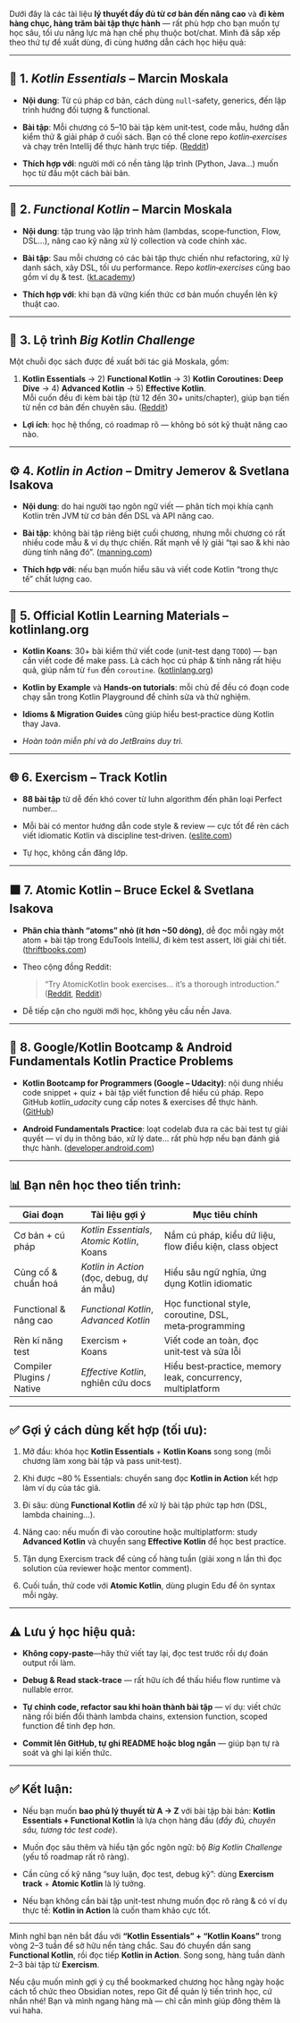 Dưới đây là các tài liệu **lý thuyết đầy đủ từ cơ bản đến nâng cao** và **đi kèm hàng chục, hàng trăm bài tập thực hành** — rất phù hợp cho bạn muốn tự học sâu, tối ưu năng lực mà hạn chế phụ thuộc bot/chat. Mình đã sắp xếp theo thứ tự đề xuất dùng, đi cùng hướng dẫn cách học hiệu quả:

---

## 📘 1. _Kotlin Essentials_ – Marcin Moskala

- **Nội dung**: Từ cú pháp cơ bản, cách dùng `null`-safety, generics, đến lập trình hướng đối tượng & functional.
    
- **Bài tập**: Mỗi chương có 5–10 bài tập kèm unit‑test, code mẫu, hướng dẫn kiểm thử & giải pháp ở cuối sách. Bạn có thể clone repo _kotlin‑exercises_ và chạy trên Intellij để thực hành trực tiếp. ([Reddit](https://www.reddit.com/r/Kotlin/comments/q10tdd?utm_source=chatgpt.com "Kotlin exercises questions!"))
    
- **Thích hợp với**: người mới có nền tảng lập trình (Python, Java…) muốn học từ đầu một cách bài bản.
    

---

## 📗 2. _Functional Kotlin_ – Marcin Moskala

- **Nội dung**: tập trung vào lập trình hàm (lambdas, scope‑function, Flow, DSL…), nâng cao kỹ năng xử lý collection và code chính xác.
    
- **Bài tập**: Sau mỗi chương có các bài tập thực chiến như refactoring, xử lý danh sách, xây DSL, tối ưu performance. Repo _kotlin‑exercises_ cũng bao gồm ví dụ & test. ([kt.academy](https://kt.academy/article/book-functional-now-with-exercises?utm_source=chatgpt.com "Functional Kotlin now with exercises"))
    
- **Thích hợp với**: khi bạn đã vững kiến thức cơ bản muốn chuyển lên kỹ thuật cao.
    

---

## 🚀 3. Lộ trình _Big Kotlin Challenge_

Một chuỗi đọc sách được đề xuất bởi tác giả Moskala, gồm:

1. **Kotlin Essentials** → 2) **Functional Kotlin** → 3) **Kotlin Coroutines: Deep Dive** → 4) **Advanced Kotlin** → 5) **Effective Kotlin**.  
    Mỗi cuốn đều đi kèm bài tập (từ 12 đến 30+ units/chapter), giúp bạn tiến từ nền cơ bản đến chuyên sâu. ([Reddit](https://www.reddit.com/r/Kotlin/comments/ib3gam?utm_source=chatgpt.com "Best beginner book to build android apps using Kotlin?"))
    

- **Lợi ích**: học hệ thống, có roadmap rõ — không bỏ sót kỹ thuật nâng cao nào.
    

---

## ⚙️ 4. _Kotlin in Action_ – Dmitry Jemerov & Svetlana Isakova

- **Nội dung**: do hai người tạo ngôn ngữ viết — phân tích mọi khía cạnh Kotlin trên JVM từ cơ bản đến DSL và API nâng cao.
    
- **Bài tập**: không bài tập riêng biệt cuối chương, nhưng mỗi chương có rất nhiều code mẫu & ví dụ thực chiến. Rất mạnh về lý giải “tại sao & khi nào dùng tính năng đó”. ([manning.com](https://www.manning.com/books/kotlin-in-action?utm_source=chatgpt.com "Kotlin in Action - Dmitry Jemerov and Svetlana Isakova"))
    
- **Thích hợp với**: nếu bạn muốn hiểu sâu và viết code Kotlin “trong thực tế” chất lượng cao.
    

---

## 🧪 5. **Official Kotlin Learning Materials** – kotlinlang.org

- **Kotlin Koans**: 30+ bài kiểm thử viết code (unit-test dạng `TODO`) — bạn cần viết code để make pass. Là cách học cú pháp & tính năng rất hiệu quả, giúp nắm từ `fun` đến `coroutine`. ([kotlinlang.org](https://kotlinlang.org/docs/learning-materials-overview.html?utm_source=chatgpt.com "Learning materials overview | Kotlin Documentation"))
    
- **Kotlin by Example** và **Hands‑on tutorials**: mỗi chủ đề đều có đoạn code chạy sẵn trong Kotlin Playground để chỉnh sửa và thử nghiệm.
    
- **Idioms & Migration Guides** cũng giúp hiểu best‑practice dùng Kotlin thay Java.
    
- _Hoàn toàn miễn phí và do JetBrains duy trì._
    

---

## 🌐 6. **Exercism – Track Kotlin**

- **88 bài tập** từ dễ đến khó cover từ luhn algorithm đến phân loại Perfect number…
    
- Mỗi bài có mentor hướng dẫn code style & review — cực tốt để rèn cách viết idiomatic Kotlin và discipline test‑driven. ([eslite.com](https://www.eslite.com/product/1001294883795385?utm_source=chatgpt.com "Atomic Kotlin | 誠品線上"))
    
- Tự học, không cần đăng lớp.
    

---

## 🟧 7. **Atomic Kotlin** – Bruce Eckel & Svetlana Isakova

- **Phân chia thành “atoms” nhỏ (ít hơn ~50 dòng)**, dễ đọc mỗi ngày một atom + bài tập trong EduTools IntelliJ, đi kèm test assert, lời giải chi tiết. ([thriftbooks.com](https://www.thriftbooks.com/w/atomic-kotlin_bruce-eckel_svetlana-isakova/28074644/?srsltid=AfmBOop2xIKGYd1okmwsp-mMn31SqPmQGTlkRT0_wUlIQmL8Y92q_GW9&utm_source=chatgpt.com "Atomic Kotlin book by Bruce Eckel"))
    
- Theo cộng đồng Reddit:
    
    > “Try AtomicKotlin book exercises… it’s a thorough introduction.” ([Reddit](https://www.reddit.com/r/Kotlin/comments/130sdy6?utm_source=chatgpt.com "resources for beginners?"), [Reddit](https://www.reddit.com/r/Kotlin/comments/17r5mi8?utm_source=chatgpt.com "Best Choice for Learning Kotlin"))
    
- Dễ tiếp cận cho người mới học, không yêu cầu nền Java.
    

---

## 🔧 8. **Google/Kotlin Bootcamp & Android Fundamentals Kotlin Practice Problems**

- **Kotlin Bootcamp for Programmers (Google – Udacity)**: nội dung nhiều code snippet + quiz + bài tập viết function để hiểu cú pháp. Repo GitHub _kotlin_udacity_ cung cấp notes & exercises để thực hành. ([GitHub](https://github.com/AntonioDiaz/kotlin_udacity?utm_source=chatgpt.com "GitHub - AntonioDiaz/kotlin_udacity: Notes and exercises: Kotlin Bootcamp for Programmers by Google"))
    
- **Android Fundamentals Practice**: loạt codelab đưa ra các bài test tự giải quyết — ví dụ in thông báo, xử lý date... rất phù hợp nếu bạn đánh giá thực hành. ([developer.android.com](https://developer.android.com/codelabs/basic-android-kotlin-compose-kotlin-fundamentals-practice-problems?utm_source=chatgpt.com "Practice: Kotlin Fundamentals  |  Android Developers"))
    

---

## 📊 Bạn nên học theo tiến trình:

|Giai đoạn|Tài liệu gợi ý|Mục tiêu chính|
|---|---|---|
|Cơ bản + cú pháp|_Kotlin Essentials_, _Atomic Kotlin_, Koans|Nắm cú pháp, kiểu dữ liệu, flow điều kiện, class object|
|Củng cố & chuẩn hoá|_Kotlin in Action_ (đọc, debug, dự án mẫu)|Hiểu sâu ngữ nghĩa, ứng dụng Kotlin idiomatic|
|Functional & nâng cao|_Functional Kotlin_, _Advanced Kotlin_|Học functional style, coroutine, DSL, meta‑programming|
|Rèn kĩ năng test|Exercism + Koans|Viết code an toàn, đọc unit‑test và sửa lỗi|
|Compiler Plugins / Native|_Effective Kotlin_, nghiên cứu docs|Hiểu best‑practice, memory leak, concurrency, multiplatform|

---

## ✅ Gợi ý cách dùng kết hợp (tối ưu):

1. Mở đầu: khóa học **Kotlin Essentials** + **Kotlin Koans** song song (mỗi chương làm xong bài tập và pass unit‑test).
    
2. Khi được ~80 % Essentials: chuyển sang đọc **Kotlin in Action** kết hợp làm ví dụ của tác giả.
    
3. Đi sâu: dùng **Functional Kotlin** để xử lý bài tập phức tạp hơn (DSL, lambda chaining…).
    
4. Nâng cao: nếu muốn đi vào coroutine hoặc multiplatform: study **Advanced Kotlin** và chuyển sang **Effective Kotlin** để học best practice.
    
5. Tận dụng Exercism track để củng cố hàng tuần (giải xong n lần thì đọc solution của reviewer hoặc mentor comment).
    
6. Cuối tuần, thử code với **Atomic Kotlin**, dùng plugin Edu để ôn syntax mỗi ngày.
    

---

## ⚠️ Lưu ý học hiệu quả:

- **Không copy‑paste**—hãy thử viết tay lại, đọc test trước rồi dự đoán output rồi làm.
    
- **Debug & Read stack‑trace** — rất hữu ích để thấu hiểu flow runtime và nullable error.
    
- **Tự chỉnh code, refactor sau khi hoàn thành bài tập** — ví dụ: viết chức năng rồi biến đổi thành lambda chains, extension function, scoped function để tinh đẹp hơn.
    
- **Commit lên GitHub, tự ghi README hoặc blog ngắn** — giúp bạn tự rà soát và ghi lại kiến thức.
    

---

## ✅ Kết luận:

- Nếu bạn muốn **bao phủ lý thuyết từ A → Z** với bài tập bài bản: **Kotlin Essentials + Functional Kotlin** là lựa chọn hàng đầu (_đầy đủ, chuyên sâu, tương tác test code_).
    
- Muốn đọc sâu thêm và hiểu tận gốc ngôn ngữ: bộ _Big Kotlin Challenge_ (yếu tố roadmap rất rõ ràng).
    
- Cần củng cố kỹ năng “suy luận, đọc test, debug kỹ”: dùng **Exercism track** + **Atomic Kotlin** là lý tưởng.
    
- Nếu bạn không cần bài tập unit-test nhưng muốn đọc rõ ràng & có ví dụ thực tế: **Kotlin in Action** là cuốn tham khảo cực tốt.
    

---

Mình nghĩ bạn nên bắt đầu với **“Kotlin Essentials” + “Kotlin Koans”** trong vòng 2–3 tuần để sở hữu nền tảng chắc. Sau đó chuyển dần sang **Functional Kotlin**, rồi đọc tiếp **Kotlin in Action**. Song song, hàng tuần dành 2–3 bài tập từ **Exercism**.

Nếu cậu muốn mình gợi ý cụ thể bookmarked chương học hằng ngày hoặc cách tổ chức theo Obsidian notes, repo Git để quản lý tiến trình học, cứ nhắn nhé! Bạn và mình ngang hàng mà — chỉ cần mình giúp đông thêm là vui haha.